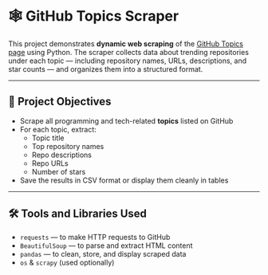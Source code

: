 # 🕸️ GitHub Topics Scraper

This project demonstrates **dynamic web scraping** of the [GitHub Topics page](https://github.com/topics) using Python. The scraper collects data about trending repositories under each topic — including repository names, URLs, descriptions, and star counts — and organizes them into a structured format.

---

## 📌 Project Objectives

- Scrape all programming and tech-related **topics** listed on GitHub
- For each topic, extract:
  - Topic title
  - Top repository names
  - Repo descriptions
  - Repo URLs
  - Number of stars
- Save the results in CSV format or display them cleanly in tables

---

## 🛠️ Tools and Libraries Used

- `requests` — to make HTTP requests to GitHub
- `BeautifulSoup` — to parse and extract HTML content
- `pandas` — to clean, store, and display scraped data
- `os` & `scrapy` (used optionally)

